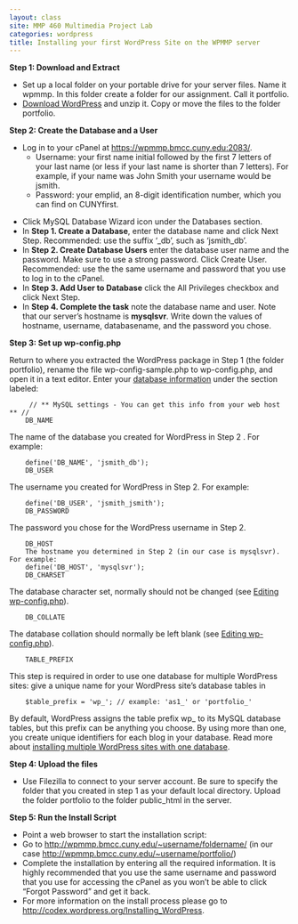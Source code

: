 ```yaml
---
layout: class
site: MMP 460 Multimedia Project Lab
categories: wordpress
title: Installing your first WordPress Site on the WPMMP server
---
```


**Step 1: Download and Extract**

- Set up a local folder on your portable drive for your server files. Name it wpmmp.
In this folder create a folder for our assignment. Call it portfolio.
- [Download WordPress](http://wordpress.org/download/) and unzip it. Copy or move the files to the folder portfolio.

**Step 2: Create the Database and a User**

* Log in to your cPanel at https://wpmmp.bmcc.cuny.edu:2083/. 
    - Username: your first name initial followed by the first 7 letters of your last name (or less if your last name is shorter than 7 letters). For example, if your name was John Smith your username would be jsmith.
   - Password: your emplid, an 8-digit identification number, which you can find on CUNYfirst.
- Click MySQL Database Wizard icon under the Databases section.
- In **Step 1. Create a Database**, enter the database name and click Next Step. Recommended: use the suffix ‘_db’, such as ‘jsmith_db’.
- In **Step 2. Create Database Users** enter the database user name and the password. Make sure to use a strong password. Click Create User. Recommended: use the the same username and password that you use to log in to the cPanel.
- In **Step 3. Add User to Database** click the All Privileges checkbox and click Next Step.
- In **Step 4. Complete the task** note the database name and user. Note that our server’s hostname is **mysqlsvr**. Write down the values of hostname, username, databasename, and the password you chose.

**Step 3: Set up wp-config.php**

Return to where you extracted the WordPress package in Step 1 (the folder portfolio), rename the file wp-config-sample.php to wp-config.php, and open it in a text editor. Enter your [database information](https://codex.wordpress.org/Editing_wp-config.php#Configure_Database_Settings) under the section labeled:

         // ** MySQL settings - You can get this info from your web host ** //
        DB_NAME 
        
The name of the database you created for WordPress in Step 2 . For example:

        define('DB_NAME', 'jsmith_db');
        DB_USER 
        
The username you created for WordPress in Step 2. For example:

        define('DB_USER', 'jsmith_jsmith');
        DB_PASSWORD 
        
The password you chose for the WordPress username in Step 2.

        DB_HOST 
        The hostname you determined in Step 2 (in our case is mysqlsvr). For example:
        define('DB_HOST', 'mysqlsvr');
        DB_CHARSET 

The database character set, normally should not be changed (see [Editing wp-config.php](https://codex.wordpress.org/Editing_wp-config.php)).

        DB_COLLATE 

The database collation should normally be left blank (see [Editing wp-config.php](https://codex.wordpress.org/Editing_wp-config.php)).
        
        TABLE_PREFIX
        
This step is required in order to use one database for multiple WordPress sites: give a unique name for your WordPress site’s database tables in

        $table_prefix = 'wp_'; // example: 'as1_' or 'portfolio_'

By default, WordPress assigns the table prefix wp_ to its MySQL database tables, but this prefix can be anything you choose. By using more than one, you create unique identifiers for each blog in your database. Read more about [installing multiple WordPress sites with one database](https://codex.wordpress.org/Installing_Multiple_Blogs).

**Step 4: Upload the files**

- Use Filezilla to connect to your server account. Be sure to specify the folder that you created in step 1 as your default local directory. Upload the folder portfolio to the folder public_html in the server.

**Step 5: Run the Install Script**

- Point a web browser to start the installation script:
- Go to http://wpmmp.bmcc.cuny.edu/~username/foldername/ (in our case http://wpmmp.bmcc.cuny.edu/~username/portfolio/)
- Complete the installation by entering all the required information. It is highly recommended that you use the same username and password that you use for accessing the cPanel as you won’t be able to click “Forgot Password” and get it back.
- For more information on the install process please go to http://codex.wordpress.org/Installing_WordPress.
